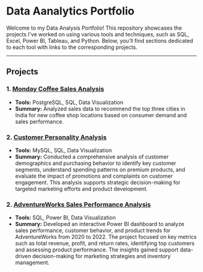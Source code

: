 # Data Aanalytics Portfolio

Welcome to my Data Analysis Portfolio! This repository showcases the projects I've worked on using various tools and techniques, such as SQL, Excel, Power BI, Tableau, and Python. Below, you'll find sections dedicated to each tool with links to the corresponding projects.


---
## Projects

### 1. [Monday Coffee Sales Analysis](./Monday%20Coffee)
   - **Tools:** PostgreSQL, SQL, Data Visualization
   - **Summary:** Analyzed sales data to recommend the top three cities in India for new coffee shop locations based on consumer demand and sales performance.

### 2. [Customer Personality Analysis](./CognoRise%20Internship/Customer%20Personality%20Analysis)
   - **Tools:** MySQL, SQL, Data Visualization
   - **Summary:** Conducted a comprehensive analysis of customer demographics and purchasing behavior to identify key customer segments, understand spending patterns on premium products, and evaluate the impact of promotions and complaints on customer engagement. This analysis supports strategic decision-making for targeted marketing efforts and product development.

### 2. [AdventureWorks Sales Performance Analysis](./AdventureWorks%20Analysis)
   - **Tools:** SQL, Power BI, Data Visualization
   - **Summary:** Developed an interactive Power BI dashboard to analyze sales performance, customer behavior, and product trends for AdventureWorks from 2020 to 2022. The project focused on key metrics such as total revenue, profit, and return rates, identifying top customers and assessing product performance. The insights gained support data-driven decision-making for marketing strategies and inventory management.
